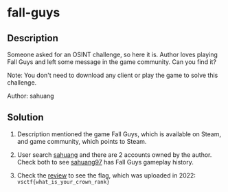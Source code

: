 # fall-guys

## Description

Someone asked for an OSINT challenge, so here it is. Author loves playing Fall Guys and left some message in the game community. Can you find it?

Note: You don't need to download any client or play the game to solve this challenge.

Author: sahuang

## Solution

1. Description mentioned the game Fall Guys, which is available on Steam, and game community, which points to Steam.

2. User search [sahuang](https://steamcommunity.com/search/users/#text=sahuang) and there are 2 accounts owned by the author. Check both to see [sahuang97](https://steamcommunity.com/profiles/76561199072861183) has Fall Guys gameplay history.

3. Check the [review](https://steamcommunity.com/id/sahuangowo/recommended/1097150/) to see the flag, which was uploaded in 2022: `vsctf{what_is_your_crown_rank}`